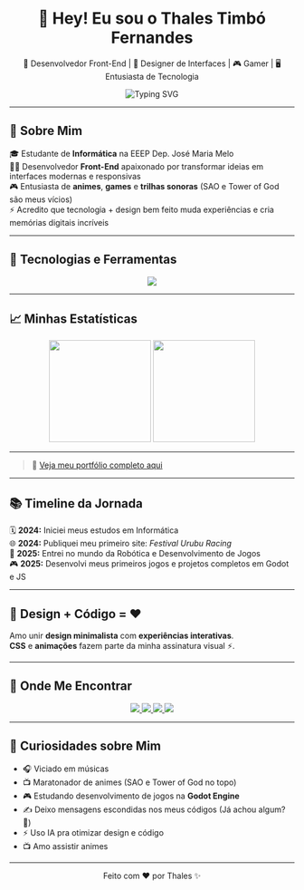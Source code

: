 <h1 align="center">👋 Hey! Eu sou o Thales Timbó Fernandes</h1>

<p align="center">
  📱 Desenvolvedor Front-End | 🎨 Designer de Interfaces | 🎮 Gamer | 🖥️ Entusiasta de Tecnologia
</p>

<p align="center">
  <img src="https://readme-typing-svg.herokuapp.com?font=Poppins&size=22&duration=3000&pause=1000&color=00D9FF&center=true&width=480&lines=%3CSeja+bem-vindo+ao+meu+perfil!%3E;%3CDesenvolvedor+Front-End+em+formação!%3E;%3CApaixonado+por+Games+e+Design!%3E;%3CExplorando+novas+tecnologias!%3E;%3CFuturo+desenvolvedor+Full-Stack!%3E" alt="Typing SVG" />
</p>

---

## 📝 Sobre Mim

🎓 Estudante de **Informática** na EEEP Dep. José Maria Melo  
👨‍💻 Desenvolvedor **Front-End** apaixonado por transformar ideias em interfaces modernas e responsivas  
🎮 Entusiasta de **animes**, **games** e **trilhas sonoras** (SAO e Tower of God são meus vícios)  
⚡ Acredito que tecnologia + design bem feito muda experiências e cria memórias digitais incríveis  

---

## 🚀 Tecnologias e Ferramentas

<div align="center">
  <img src="https://skillicons.dev/icons?i=html,css,js,react,python,figma,godot,github,canva" />
</div>

---

## 📈 Minhas Estatísticas

<div align="center">
  <img height="180em" src="https://github-readme-stats.vercel.app/api?username=ThalesTimbo&show_icons=true&theme=radical&include_all_commits=true&count_private=true"/>
  <img height="180em" src="https://github-readme-stats.vercel.app/api/top-langs/?username=ThalesTimbo&layout=compact&langs_count=7&theme=radical"/>
</div>

---

> 📌 [Veja meu portfólio completo aqui](https://github.com/ThalesTimbo)

---

## 📚 Timeline da Jornada

🗓️ **2024:** Iniciei meus estudos em Informática  
🌐 **2024:** Publiquei meu primeiro site: *Festival Urubu Racing*  
🤖 **2025:** Entrei no mundo da Robótica e Desenvolvimento de Jogos  
🎮 **2025:** Desenvolvi meus primeiros jogos e projetos completos em Godot e JS  

---

## 🎨 Design + Código = ❤️

Amo unir **design minimalista** com **experiências interativas**.  
**CSS** e **animações** fazem parte da minha assinatura visual ⚡.

---

## 📱 Onde Me Encontrar

<div align="center">
  <a href="https://www.instagram.com/thales_timbo/" target="_blank">
    <img src="https://img.shields.io/badge/Instagram-E4405F?style=for-the-badge&logo=instagram&logoColor=white" />
  </a>
  <a href="https://www.linkedin.com/in/thales-timb%C3%B3-fernandes-14b222365/" target="_blank">
    <img src="https://img.shields.io/badge/LinkedIn-0077B5?style=for-the-badge&logo=linkedin&logoColor=white" />
  </a>
  <a href="https://github.com/ThalesTimbo" target="_blank">
    <img src="https://img.shields.io/badge/GitHub-000?style=for-the-badge&logo=github&logoColor=white" />
  </a>
  <a href="https://api.whatsapp.com/send/?phone=5588981903220&text=Eai%20mano!%20Vi%20teu%20portfólio%20no%20GitHub!" target="_blank">
    <img src="https://img.shields.io/badge/WhatsApp-25D366?style=for-the-badge&logo=whatsapp&logoColor=white" />
  </a>
</div>

---

## 📌 Curiosidades sobre Mim

- 🎧 Viciado em músicas
- 📺 Maratonador de animes (SAO e Tower of God no topo)
- 🎮 Estudando desenvolvimento de jogos na **Godot Engine**
- ✍️ Deixo mensagens escondidas nos meus códigos (Já achou algum? 👀)
- ⚡ Uso IA pra otimizar design e código
- 📺 Amo assistir animes

---

<p align="center">
  Feito com ❤️ por Thales ✨
</p>
